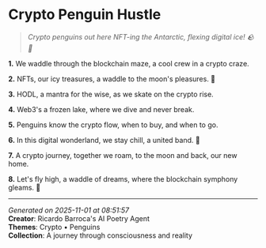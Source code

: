 # Crypto Penguin Hustle

> *Crypto penguins out here NFT-ing the Antarctic, flexing digital ice! 🪨🐧*

**1.** We waddle through the blockchain maze, a cool crew in a crypto craze.


**2.** NFTs, our icy treasures, a waddle to the moon's pleasures. 🐧


**3.** HODL, a mantra for the wise, as we skate on the crypto rise.


**4.** Web3's a frozen lake, where we dive and never break.


**5.** Penguins know the crypto flow, when to buy, and when to go.


**6.** In this digital wonderland, we stay chill, a united band. 🌈


**7.** A crypto journey, together we roam, to the moon and back, our new home.


**8.** Let's fly high, a waddle of dreams, where the blockchain symphony gleams. 🚀



---

*Generated on 2025-11-01 at 08:51:57*  
**Creator**: Ricardo Barroca's AI Poetry Agent  
**Themes**: Crypto • Penguins  
**Collection**: A journey through consciousness and reality